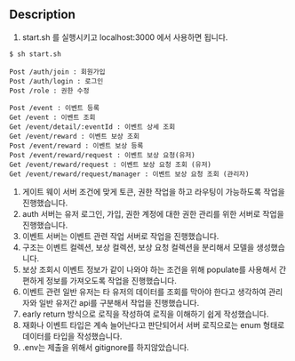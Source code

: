## Description

1. start.sh 를 실행시키고 localhost:3000 에서 사용하면 됩니다.

```bash
$ sh start.sh
```

```
Post /auth/join : 회원가입
Post /auth/login : 로그인
Post /role : 권한 수정

Post /event : 이벤트 등록
Get /event : 이벤트 조회
Get /event/detail/:eventId : 이벤트 상세 조회
Get /event/reward : 이벤트 보상 조회
Post /event/reward : 이벤트 보상 등록
Post /event/reward/request : 이벤트 보상 요청(유저)
Get /event/reward/request : 이벤트 보상 요청 조회 (유저)
Get /event/reward/request/manager : 이벤트 보상 요청 조회 (관리자)
```

1. 게이트 웨이 서버 조건에 맞게 토큰, 권한 작업을 하고 라우팅이 가능하도록 작업을 진행했습니다.
2. auth 서버는 유저 로그인, 가입, 권한 계정에 대한 권한 관리를 위한 서버로 작업을 진행했습니다.
3. 이벤트 서버는 이벤트 관련 작업 서버로 작업을 진행했습니다.
4. 구조는 이벤트 컬렉션, 보상 컬렉션, 보상 요청 컬렉션을 분리해서 모델을 생성했습니다.
5. 보상 조회시 이벤트 정보가 같이 나와야 하는 조건을 위해 populate를 사용해서 간편하게 정보를 가져오도록 작업을 진행했습니다.
6. 이벤트 관련 일반 유저는 타 유저의 데이터를 조회를 막아야 한다고 생각하여 관리자와 일반 유저간 api를 구분해서 작업을 진행했습니다.
7. early return 방식으로 로직을 작성하여 로직을 이해하기 쉽게 작성했습니다.
8. 재화나 이벤트 타입은 계속 늘어난다고 판단되어서 서버 로직으로는 enum 형태로 데이터를 타입을 작성했습니다.
9. .env는 제출을 위해서 gitignore를 하지않았습니다.
